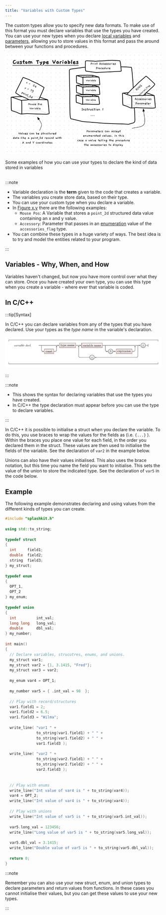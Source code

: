 ```yaml
---
title: "Variables with Custom Types"
---
```


The custom types allow you to specify new data formats. To make use of this format you must declare variables that use the types you have created. You can use your new types when you declare [local variables](/book/part-2-organised-code/2-organising-code/2-trailside/03-local-variable) and [parameters](/book/part-2-organised-code/2-organising-code/2-trailside/04-parameter), allowing you to store values in this format and pass the around between your functions and procedures.

<a id="FigureDeclaringVariablesWithCustomTypes"></a>

![Figure x.y: Some examples of how you can use your types to declare the kind of data stored in variables](./images/custom-type-declaring-variables.png "Some examples of how you can use your types to declare the kind of data stored in variables")
<div class="caption">Some examples of how you can use your types to declare the kind of data stored in variables</div><br/>

:::note

- Variable declaration is the **term** given to the code that creates a variable.
- The variables you create store data, based on their type.
- You can use your custom type when you declare a variable.
- In [Figure x.y](#FigureDeclaringVariablesWithCustomTypes) there are the following examples:
  - `Mouse Pos`: A Variable that stores a `point_2d` structured data value containing an x and y value.
  - `Accessory`: Parameter that passes in an [enumeration](/book/part-2-organised-code/3-structuring-data/2-trailside/03-02-enum) value of the `accessories_flag` type.
- You can combine these types in a huge variety of ways. The best idea is to try and model the entities related to your program.

:::

## Variables - Why, When, and How

Variables haven't changed, but now you have more control over what they can store. Once you have created your own type, you can use this type when you create a variable - where ever that variable is coded.

## In C/C++

:::tip[Syntax]

In C/C++ you can declare variables from any of the types that you have declared. Use your types as the *type name* in the variable's declaration.

![The C/C++ syntax for variable declarations](./images/variable-decl-with-types.png)

:::

:::note

- This shows the syntax for declaring variables that use the types you have created.
- In C/C++ the type declaration must appear before you can use the type to declare variables.

:::

In C/C++ it is possible to initialise a struct when you declare the variable. To do this, you use braces to wrap the values for the fields as (i.e. `{...}` ). Within the braces you place one value for each field, in the order you declared them in the struct. These values are then used to initialise the fields of the variable. See the declaration of `var2` in the example below.

Unions can also have their values initialised. This also uses the brace notation, but this time you name the field you want to initialise. This sets the value of the union to store the indicated type. See the declaration of `var5` in the code below.

## Example

The following example demonstrates declaring and using values from the different kinds of types you can create.

```cpp
#include "splashkit.h"

using std::to_string;

typedef struct
{
  int     field1;
  double  field2;
  string  field3;
} my_struct;

typedef enum 
{
  OPT_1,
  OPT_2
} my_enum;

typedef union
{
  int         int_val;
  long long   long_val;
  double      dbl_val;
} my_number;

int main()
{
  // Declare variables, strucutres, enums, and unions.
  my_struct var1;
  my_struct var2 = {1, 3.1415, "Fred"};
  my_struct var3 = var2;
  
  my_enum var4 = OPT_1;
  
  my_number var5 = { .int_val = 98  };
  
  // Play with record/structures 
  var1.field1 = 2;
  var1.field2 = 6.5;
  var1.field3 = "Wilma";
  
  write_line( "var1 " + 
              to_string(var1.field1) + " " +
              to_string(var1.field2) + " " + 
              var1.field3 );

  write_line( "var2 " + 
              to_string(var2.field1) + " " +
              to_string(var2.field2) + " " + 
              var2.field3 );


  // Play with enums
  write_line("Int value of var4 is " + to_string(var4));
  var4 = OPT_2;
  write_line("Int value of var4 is " + to_string(var4));
  
  // Play with unions
  write_line("Int value of var5 is " + to_string(var5.int_val));

  var5.long_val = 123456;
  write_line("Long value of var5 is " + to_string(var5.long_val));
  
  var5.dbl_val = 3.1415;
  write_line("Double value of var5 is " + to_string(var5.dbl_val));
  
  return 0;
}
```

:::note

Remember you can also use your new struct, enum, and union types to declare parameters and return values from functions. In these cases you cannot initialise their values, but you can get these values to use your new types.

:::
